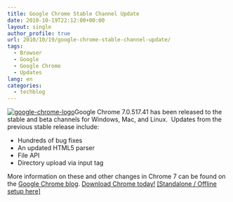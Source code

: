 ```yaml
---
title: Google Chrome Stable Channel Update
date: 2010-10-19T22:12:00+00:00
layout: single
author_profile: true
url: 2010/10/19/google-chrome-stable-channel-update/
tags:
  - Browser
  - Google
  - Google Chrome
  - Updates
lang: en
categories: 
  - techblog
---
```

[![google-chrome-logo](http://lh3.ggpht.com/_vaUVXcmC3OI/TL4QuQEHAfI/AAAAAAAACxo/0_gQOE3QG_g/google-chrome-logo_thumb%5B1%5D.png?imgmax=800 "google-chrome-logo")](http://lh4.ggpht.com/_vaUVXcmC3OI/TL4QqQdg2rI/AAAAAAAACxk/AT65YzgFLqY/s1600-h/google-chrome-logo%5B3%5D.png)Google Chrome 7.0.517.41 has been released to the stable and beta channels for Windows, Mac, and Linux.  Updates from the previous stable release include:

  * Hundreds of bug fixes
  * An updated HTML5 parser
  * File API
  * Directory upload via input tag

More information on these and other changes in Chrome 7 can be found on the [Google Chrome blog](http://chrome.blogspot.com/). [Download Chrome today!](http://www.google.com/chrome) [\[Standalone / Offline setup here\]](http://www.google.com/chrome/eula.html?standalone=1)